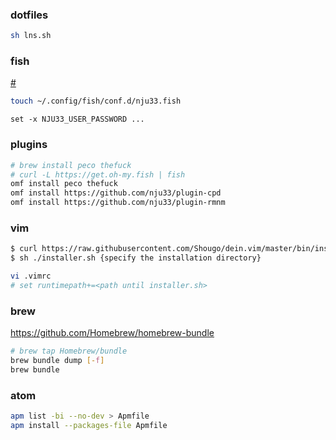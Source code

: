 ### dotfiles

```bash
sh lns.sh
```

### fish

[#](https://fishshell.com/docs/current/tutorial.html)

```sh
touch ~/.config/fish/conf.d/nju33.fish
```

```
set -x NJU33_USER_PASSWORD ...
```

### plugins

```bash
# brew install peco thefuck
# curl -L https://get.oh-my.fish | fish
omf install peco thefuck
omf install https://github.com/nju33/plugin-cpd
omf install https://github.com/nju33/plugin-rmnm
```

### vim

```bash
$ curl https://raw.githubusercontent.com/Shougo/dein.vim/master/bin/installer.sh > installer.sh
$ sh ./installer.sh {specify the installation directory}

vi .vimrc
# set runtimepath+=<path until installer.sh>
```

### brew

https://github.com/Homebrew/homebrew-bundle

```bash
# brew tap Homebrew/bundle
brew bundle dump [-f]
brew bundle
```

### atom

```bash
apm list -bi --no-dev > Apmfile  
apm install --packages-file Apmfile
```
